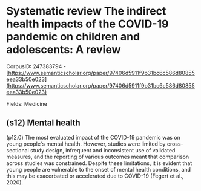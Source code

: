 # Systematic review The indirect health impacts of the COVID-19 pandemic on children and adolescents: A review

CorpusID: 247383794 - [https://www.semanticscholar.org/paper/97406d5911f9b31bc6c586d80855eea33b50e023](https://www.semanticscholar.org/paper/97406d5911f9b31bc6c586d80855eea33b50e023)

Fields: Medicine

## (s12) Mental health
(p12.0) The most evaluated impact of the COVID-19 pandemic was on young people's mental health. However, studies were limited by cross-sectional study design, infrequent and inconsistent use of validated measures, and the reporting of various outcomes meant that comparison across studies was constrained. Despite these limitations, it is evident that young people are vulnerable to the onset of mental health conditions, and this may be exacerbated or accelerated due to COVID-19 (Fegert et al., 2020).
